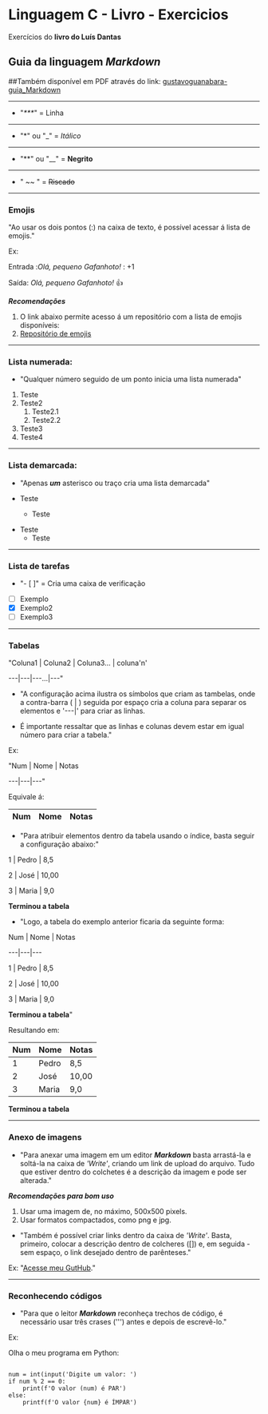 # Linguagem C - Livro - Exercicios
 Exercícios do **livro do Luís Dantas**
 
## Guia da linguagem _Markdown_
   ##Também disponível em PDF através do link: [gustavoguanabara-guia_Markdown](https://github.com/gustavoguanabara/git-github/blob/master/manuais-PDF/guia-markdown.pdf)
   ***
* "_***_" = Linha
***
* "*" ou "_" = *Itálico*
***
* "**" ou "__" = **Negrito**
***
* " ~~ " = ~~Riscado~~
***
### Emojis
"Ao usar os dois pontos (:) na caixa de texto, é possível acessar á lista de emojis."

Ex:

Entrada :_Olá, pequeno Gafanhoto!_ : +1

Saída: _Olá, pequeno Gafanhoto!_ 👍


***_Recomendações_***
1. O link abaixo permite acesso á um repositório com a lista de emojis disponíveis:
2. [Repositório de emojis](https://github.com/ikatyang/emoji-cheat-sheet)
***
### Lista numerada:

* "Qualquer número seguido de um ponto inicia uma lista numerada"

1. Teste
2. Teste2
   1. Teste2.1
   2. Teste2.2
9. Teste3
10. Teste4

***
### Lista demarcada:

* "Apenas **_um_** asterisco ou traço cria uma lista demarcada"

* Teste
   * Teste
- Teste
   - Teste
***
### Lista de tarefas

* "- [ ]" = Cria uma caixa de verificação

- [ ] Exemplo
- [X] Exemplo2
- [ ] Exemplo3
***
### Tabelas

"Coluna1 | Coluna2 | Coluna3... | coluna'n'

---|---|---...|---"

* "A configuração acima ilustra os símbolos que criam as tambelas, onde a contra-barra ( | ) seguida por espaço cria a coluna para separar os elementos e '---|' para criar as linhas.

* É importante ressaltar que as linhas e colunas devem estar em igual número para criar a tabela."

Ex:

"Num | Nome | Notas

---|---|---"

Equivale á:

Num | Nome | Notas
---|---|---

* "Para atribuir elementos dentro da tabela usando o índice, basta seguir a configuração abaixo:"

1 | Pedro | 8,5

2 | José | 10,00

3 | Maria | 9,0

**Terminou a tabela**

* "Logo, a tabela do exemplo anterior ficaria da seguinte forma:

Num | Nome | Notas

---|---|---


1 | Pedro | 8,5

2 | José | 10,00

3 | Maria | 9,0

**Terminou a tabela**"

Resultando em:

Num | Nome | Notas
---|---|---
1 | Pedro | 8,5
2 | José | 10,00
3 | Maria | 9,0

**Terminou a tabela**
***
### Anexo de imagens

* "Para anexar uma imagem em um editor **_Markdown_** basta arrastá-la e soltá-la na caixa de _'Write'_, criando um link de upload do arquivo.
Tudo que estiver dentro do colchetes é a descrição da imagem e pode ser alterada."

***_Recomendações para bom uso_***
1. Usar uma imagem de, no máximo, 500x500 pixels.
2. Usar formatos compactados, como png e jpg.

* "Também é possível criar links dentro da caixa de _'Write'_. Basta, primeiro, colocar a descrição dentro de colcheres ([]) e, em seguida - sem espaço, o link desejado dentro de parênteses."

Ex:
"[Acesse meu GutHub](https://github.com/Pedrohamoura-Git)."
***
### Reconhecendo códigos

* "Para que o leitor **_Markdown_** reconheça trechos de código, é necessário usar três crases (''') antes e depois de escrevê-lo."

 Ex: 
 
Olha o meu programa em Python:


```

num = int(input('Digite um valor: ')
if num % 2 == 0:
    print(f'O valor (num) é PAR') 
else:
    printf(f'O valor {num} é ÍMPAR')

```
